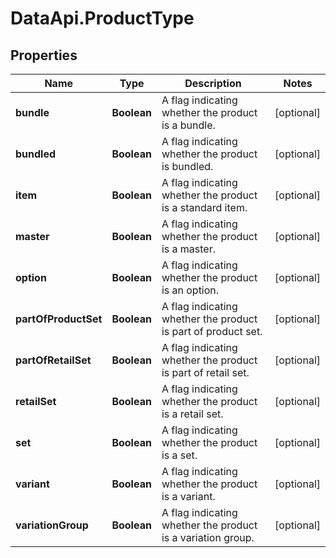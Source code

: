 # DataApi.ProductType

## Properties

Name | Type | Description | Notes
------------ | ------------- | ------------- | -------------
**bundle** | **Boolean** | A flag indicating whether the product is a bundle. | [optional] 
**bundled** | **Boolean** | A flag indicating whether the product is bundled. | [optional] 
**item** | **Boolean** | A flag indicating whether the product is a standard item. | [optional] 
**master** | **Boolean** | A flag indicating whether the product is a master. | [optional] 
**option** | **Boolean** | A flag indicating whether the product is an option. | [optional] 
**partOfProductSet** | **Boolean** | A flag indicating whether the product is part of product set. | [optional] 
**partOfRetailSet** | **Boolean** | A flag indicating whether the product is part of retail set. | [optional] 
**retailSet** | **Boolean** | A flag indicating whether the product is a retail set. | [optional] 
**set** | **Boolean** | A flag indicating whether the product is a set. | [optional] 
**variant** | **Boolean** | A flag indicating whether the product is a variant. | [optional] 
**variationGroup** | **Boolean** | A flag indicating whether the product is a variation group. | [optional] 


